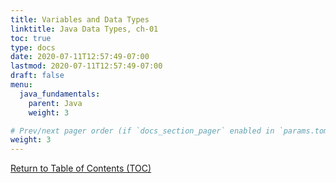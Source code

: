 ```yaml
---
title: Variables and Data Types
linktitle: Java Data Types, ch-01
toc: true
type: docs
date: 2020-07-11T12:57:49-07:00
lastmod: 2020-07-11T12:57:49-07:00
draft: false
menu:
  java_fundamentals:
    parent: Java
    weight: 3

# Prev/next pager order (if `docs_section_pager` enabled in `params.toml`)
weight: 3
---
```


[Return to Table of Contents (TOC)](table_of_contents.md)
